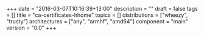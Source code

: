 +++
date = "2016-03-07T10:16:39+13:00"
description = ""
draft = false
tags = []
title = "ca-certificates-hhome"
topics = []
distributions = ["wheezy", "trusty"]
architectures = ["any", "armhf", "amd64"]
component = "main"
version = "0.0"
+++


